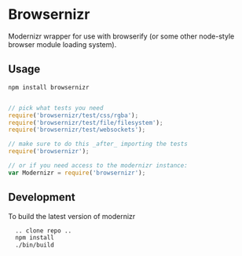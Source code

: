 # Browsernizr

Modernizr wrapper for use with browserify (or some other node-style browser module loading system).

## Usage

`npm install browsernizr`

```javascript

// pick what tests you need
require('browsernizr/test/css/rgba');
require('browsernizr/test/file/filesystem');
require('browsernizr/test/websockets');

// make sure to do this _after_ importing the tests
require('browsernizr');

// or if you need access to the modernizr instance:
var Modernizr = require('browsernizr');

```

## Development

To build the latest version of modernizr

```bash
  .. clone repo ..
  npm install
  ./bin/build
```
